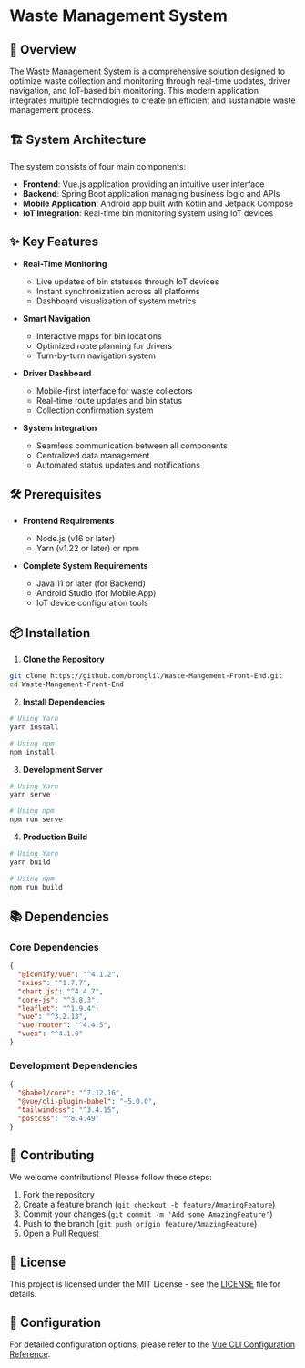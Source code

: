# Waste Management System

## 🚀 Overview
The Waste Management System is a comprehensive solution designed to optimize waste collection and monitoring through real-time updates, driver navigation, and IoT-based bin monitoring. This modern application integrates multiple technologies to create an efficient and sustainable waste management process.

## 🏗 System Architecture
The system consists of four main components:
- **Frontend**: Vue.js application providing an intuitive user interface
- **Backend**: Spring Boot application managing business logic and APIs
- **Mobile Application**: Android app built with Kotlin and Jetpack Compose
- **IoT Integration**: Real-time bin monitoring system using IoT devices

## ✨ Key Features
- **Real-Time Monitoring**
  - Live updates of bin statuses through IoT devices
  - Instant synchronization across all platforms
  - Dashboard visualization of system metrics

- **Smart Navigation**
  - Interactive maps for bin locations
  - Optimized route planning for drivers
  - Turn-by-turn navigation system

- **Driver Dashboard**
  - Mobile-first interface for waste collectors
  - Real-time route updates and bin status
  - Collection confirmation system

- **System Integration**
  - Seamless communication between all components
  - Centralized data management
  - Automated status updates and notifications

## 🛠 Prerequisites
- **Frontend Requirements**
  - Node.js (v16 or later)
  - Yarn (v1.22 or later) or npm
  
- **Complete System Requirements**
  - Java 11 or later (for Backend)
  - Android Studio (for Mobile App)
  - IoT device configuration tools

## 📦 Installation

1. **Clone the Repository**
```bash
git clone https://github.com/bronglil/Waste-Mangement-Front-End.git
cd Waste-Mangement-Front-End
```

2. **Install Dependencies**
```bash
# Using Yarn
yarn install

# Using npm
npm install
```

3. **Development Server**
```bash
# Using Yarn
yarn serve

# Using npm
npm run serve
```

4. **Production Build**
```bash
# Using Yarn
yarn build

# Using npm
npm run build
```

## 📚 Dependencies

### Core Dependencies
```json
{
  "@iconify/vue": "^4.1.2",
  "axios": "^1.7.7",
  "chart.js": "^4.4.7",
  "core-js": "^3.8.3",
  "leaflet": "^1.9.4",
  "vue": "^3.2.13",
  "vue-router": "^4.4.5",
  "vuex": "^4.1.0"
}
```

### Development Dependencies
```json
{
  "@babel/core": "^7.12.16",
  "@vue/cli-plugin-babel": "~5.0.0",
  "tailwindcss": "^3.4.15",
  "postcss": "^8.4.49"
}
```

## 🤝 Contributing
We welcome contributions! Please follow these steps:

1. Fork the repository
2. Create a feature branch (`git checkout -b feature/AmazingFeature`)
3. Commit your changes (`git commit -m 'Add some AmazingFeature'`)
4. Push to the branch (`git push origin feature/AmazingFeature`)
5. Open a Pull Request

## 📄 License
This project is licensed under the MIT License - see the [LICENSE](LICENSE) file for details.

## 🔧 Configuration
For detailed configuration options, please refer to the [Vue CLI Configuration Reference](https://cli.vuejs.org/config/).
